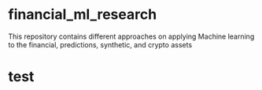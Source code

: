 # financial_ml_research
This repository contains different approaches on applying Machine learning to the financial, predictions, synthetic, and crypto assets

# test
